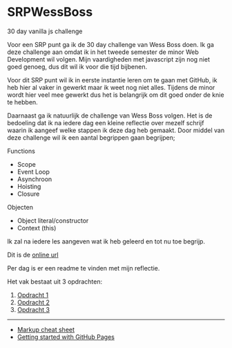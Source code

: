 # SRPWessBoss
30 day vanilla js challenge

Voor een SRP punt ga ik de 30 day challenge van Wess Boss doen. Ik
ga deze challenge aan omdat ik in het tweede semester de minor Web 
Development wil volgen. Mijn vaardigheden met javascript zijn nog 
niet goed genoeg, dus dit wil ik voor die tijd bijbenen. 

Voor dit SRP punt wil ik in eerste instantie leren om te gaan met 
GitHub, ik heb hier al vaker in gewerkt maar ik weet nog niet alles.
Tijdens de minor wordt hier veel mee gewerkt dus het is belangrijk
om dit goed onder de knie te hebben. 

Daarnaast ga ik natuurlijk de challenge van Wess Boss volgen. Het 
is de bedoeling dat ik na iedere dag een kleine reflectie over 
mezelf schrijf waarin ik aangeef welke stappen ik deze dag heb 
gemaakt. Door middel van deze challenge wil ik een aantal begrippen
gaan begrijpen;

Functions
-	Scope
-	Event Loop
-	Asynchroon
-	Hoisting
-	Closure

Objecten
-	Object literal/constructor
-	Context (this)

Ik zal na iedere les aangeven wat ik heb geleerd en tot nu toe begrijp. 


Dit is de [online url](https://zeijls.github.io/SRPWesBos/) 

Per dag is er een readme te vinden met mijn reflectie.

Het vak bestaat uit 3 opdrachten:

1. [Opdracht 1](opdracht1/)
2. [Opdracht 2](opdracht2/)
3. [Opdracht 3](opdracht3/)


---
- [Markup cheat sheet](https://github.com/adam-p/markdown-here/wiki/Markdown-Cheatsheet)
- [Getting started with GitHub Pages](https://guides.github.com/features/pages/)
